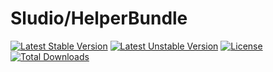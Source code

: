# Sludio/HelperBundle

[![Latest Stable Version](https://poser.pugx.org/sludio/helper-bundle/v/stable)](https://packagist.org/packages/sludio/helper-bundle) [![Latest Unstable Version](https://poser.pugx.org/sludio/helper-bundle/v/unstable)](https://packagist.org/packages/sludio/helper-bundle) [![License](https://poser.pugx.org/sludio/helper-bundle/license)](https://packagist.org/packages/sludio/helper-bundle) [![Total Downloads](https://poser.pugx.org/sludio/helper-bundle/downloads)](https://packagist.org/packages/sludio/helper-bundle) 
